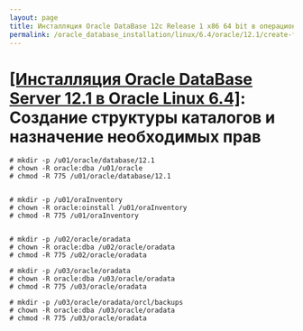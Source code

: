 ```yaml
---
layout: page
title: Инсталляция Oracle DataBase 12c Release 1 x86 64 bit в операционной системе Oracle Linux 6.4 x86_64
permalink: /oracle_database_installation/linux/6.4/oracle/12.1/create-folder-structure-and-user-permissions/
---
```


# <a href="/oracle_database_installation/linux/6.4/oracle/12.1/">[Инсталляция Oracle DataBase Server 12.1 в Oracle Linux 6.4]</a>: Создание структуры каталогов и назначение необходимых прав


	# mkdir -p /u01/oracle/database/12.1
	# chown -R oracle:dba /u01/oracle
	# chmod -R 775 /u01/oracle/database/12.1


	# mkdir -p /u01/oraInventory
	# chown -R oracle:oinstall /u01/oraInventory
	# chmod -R 775 /u01/oraInventory


	# mkdir -p /u02/oracle/oradata
	# chown -R oracle:dba /u02/oracle/oradata
	# chmod -R 775 /u02/oracle/oradata

	# mkdir -p /u03/oracle/oradata
	# chown -R oracle:dba /u03/oracle/oradata
	# chmod -R 775 /u03/oracle/oradata

	# mkdir -p /u03/oracle/oradata/orcl/backups
	# chown -R oracle:dba /u03/oracle/oradata
	# chmod -R 775 /u03/oracle/oradata
